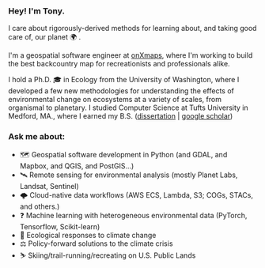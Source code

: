 ### Hey! I'm Tony. 

I care about rigorously-derived methods for learning about, and taking good care of, our planet 🌍  .

I'm a geospatial software engineer at [onXmaps](https://onxmaps.com), where I'm working to build the best backcountry map for recreationists and professionals alike. 

I hold a Ph.D. 🎓  in Ecology from the University of Washington, where I developed a few new methodologies for understanding the effects of environmental change on ecosystems at a variety of scales, from organismal to planetary. I studied Computer Science at Tufts University in Medford, MA., where I earned my B.S. ([dissertation](https://digital.lib.washington.edu/researchworks/handle/1773/45848) | [google scholar](https://scholar.google.com/citations?hl=en&view_op=list_works&gmla=AJsN-F625TQUS-O-E8czmEw0tuxexZV3kcFjkpKqsxVgcoz-9tEP1c1eu9u7t35Mp7IbqH01mEHSns4YuO40yin6Xe7Bzb87_85K4mgevIJ5bRax-sHgag0&user=Qmp_x2MAAAAJ))

### Ask me about: 
* 🗺️ Geospatial software development in Python (and GDAL, and Mapbox, and QGIS, and PostGIS...)
* 🛰️ Remote sensing for environmental analysis (mostly Planet Labs, Landsat, Sentinel)
* 🌩️ Cloud-native data workflows (AWS ECS, Lambda, S3; COGs, STACs, and others.)
* ❓ Machine learning with heterogeneous environmental data (PyTorch, Tensorflow, Scikit-learn)
* 🌿  Ecological responses to climate change  
* ⚖️  Policy-forward solutions to the climate crisis
* ⛷️  Skiing/trail-running/recreating on U.S. Public Lands 



<!--
**acannistra/acannistra** is a ✨ _special_ ✨ repository because its `README.md` (this file) appears on your GitHub profile.

Here are some ideas to get you started:

- 🔭 I’m currently working on ...
- 🌱 I’m currently learning ...
- 👯 I’m looking to collaborate on ...
- 🤔 I’m looking for help with ...
- 💬 Ask me about ...
- 📫 How to reach me: ...
- 😄 Pronouns: ...
- ⚡ Fun fact: ...
-->
